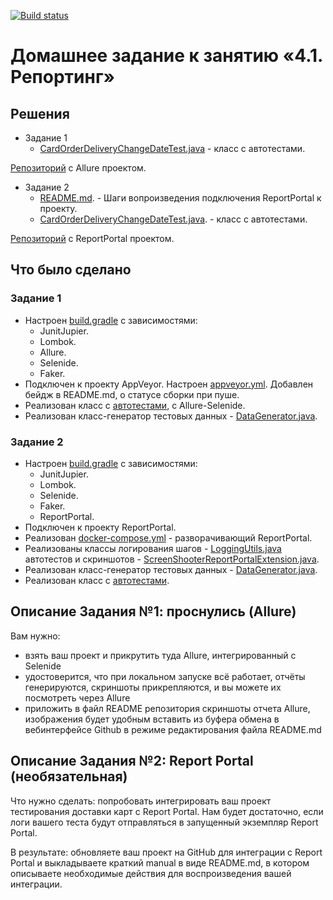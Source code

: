 [![Build status](https://ci.appveyor.com/api/projects/status/h0oln30eed1yylr0?svg=true)](https://ci.appveyor.com/project/Nephedov/cardorderallure)

# Домашнее задание к занятию «4.1. Репортинг»

## Решения
* Задание 1
  * <a href="https://github.com/Nephedov/9.1.Automated-Testing/blob/main/src/test/java/netology/CardOrderDeliveryChangeDateTest.java">CardOrderDeliveryChangeDateTest.java</a> - класс с автотестами.

<a href="https://github.com/Nephedov/9.1.Automated-Testing/tree/main">Репозиторий</a> c Allure проектом.
* Задание 2
  * <a href="https://github.com/Nephedov/9.2.Automated-Testing/blob/main/README.md">README.md</a>. - Шаги вопроизведения подключения ReportPortal к проекту.
  * <a href="https://github.com/Nephedov/9.2.Automated-Testing/blob/main/src/test/java/netology/test/CardOrderDeliveryChangeDateTest.java">CardOrderDeliveryChangeDateTest.java</a>. - класс с автотестами.

<a href="https://github.com/Nephedov/9.2.Automated-Testing/tree/main">Репозиторий</a> с ReportPortal проектом.

## Что было сделано
### Задание 1
  * Настроен <a href="https://github.com/Nephedov/9.1.Automated-Testing/blob/main/build.gradle">build.gradle</a> с зависимостями:
    * JunitJupier.
    * Lombok.
    * Allure.
    * Selenide.
    * Faker.
  * Подключен к проекту AppVeyor. Настроен <a href="https://github.com/Nephedov/9.1.Automated-Testing/blob/main/.appveyor.yml">appveyor.yml</a>. Добавлен бейдж в README.md, о статусе сборки при пуше.
  * Реализован класс с <a href="https://github.com/Nephedov/9.1.Automated-Testing/blob/main/src/test/java/netology/CardOrderDeliveryChangeDateTest.java">автотестами</a>, с Allure-Selenide.
  * Реализован класс-генератор тестовых данных - <a href="https://github.com/Nephedov/9.1.Automated-Testing/blob/main/src/test/java/netology/DataGenerator.java">DataGenerator.java</a>.
### Задание 2
  * Настроен <a href="https://github.com/Nephedov/9.2.Automated-Testing/blob/main/build.gradle">build.gradle</a> с зависимостями:
    * JunitJupier.
    * Lombok.
    * Selenide.
    * Faker.
    * ReportPortal.
  * Подключен к проекту ReportPortal.
  * Реализован <a href="https://github.com/Nephedov/9.2.Automated-Testing/blob/main/docker-compose.yml">docker-compose.yml</a> - разворачивающий ReportPortal.
  * Реализованы классы логирования шагов - <a href="https://github.com/Nephedov/9.2.Automated-Testing/blob/main/src/test/java/netology/util/LoggingUtils.java">LoggingUtils.java</a> автотестов и скриншотов -
    <a href="https://github.com/Nephedov/9.2.Automated-Testing/blob/main/src/test/java/netology/util/ScreenShooterReportPortalExtension.java">ScreenShooterReportPortalExtension.java</a>.
  * Реализован класс-генератор тестовых данных - <a href="https://github.com/Nephedov/9.2.Automated-Testing/blob/main/src/test/java/netology/data/DataGenerator.java">DataGenerator.java</a>.
  * Реализован класс с <a href="https://github.com/Nephedov/9.2.Automated-Testing/blob/main/src/test/java/netology/test/CardOrderDeliveryChangeDateTest.java">автотестами</a>.

## Описание Задания №1: проснулись (Allure)

Вам нужно:   
* взять ваш проект и прикрутить туда Allure, интегрированный с Selenide 
* удостоверится, что при локальном запуске всё работает, отчёты генерируются, скриншоты прикрепляются, и вы можете их посмотреть через Allure 
* приложить в файл README репозитория скриншоты отчета Allure, изображения будет удобным вставить из буфера обмена в вебинтерфейсе Github в режиме редактирования файла README.md

## Описание Задания №2: Report Portal (необязательная)

Что нужно сделать: попробовать интегрировать ваш проект тестирования доставки карт с Report Portal. Нам будет достаточно, если логи вашего теста будут отправляться в запущенный экземпляр Report Portal.

В результате: обновляете ваш проект на GitHub для интеграции с Report Portal и выкладываете краткий manual в виде README.md, в котором описываете необходимые действия для воспроизведения вашей интеграции.
